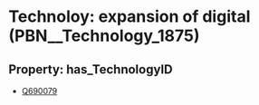# Technoloy: __expansion of digital__ (PBN__Technology_1875)

## Property: has_TechnologyID

* [Q690079](Q690079)

